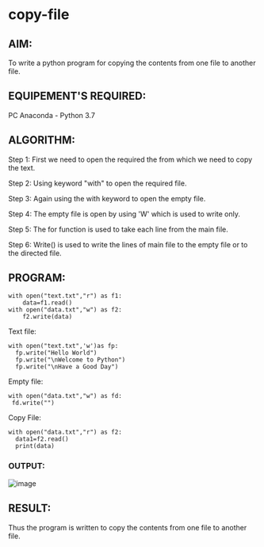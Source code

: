 # copy-file
## AIM:
To write a python program for copying the contents from one file to another file.
## EQUIPEMENT'S REQUIRED: 
PC
Anaconda - Python 3.7
## ALGORITHM: 

Step 1:
First we need to open the required the from which we need to copy the text.

Step 2:
Using keyword "with" to open the required file.

Step 3:
Again using the with keyword to open the empty file.

Step 4:
The empty file is open by using 'W' which is used to write only.

Step 5:
The for function is used to take each line from the main file.

Step 6:
Write() is used to write the lines of main file to the empty file or to the directed file.
## PROGRAM:
```
with open("text.txt","r") as f1:
    data=f1.read()
with open("data.txt","w") as f2:
    f2.write(data)
```
Text file:
```
with open("text.txt",'w')as fp:
  fp.write("Hello World")
  fp.write("\nWelcome to Python")
  fp.write("\nHave a Good Day")
```
Empty file:
```
with open("data.txt","w") as fd:
 fd.write("")
```
Copy File:
```
with open("data.txt","r") as f2:
  data1=f2.read()
  print(data)

```

### OUTPUT:
![image](https://github.com/Manikandanrag/copy-file/assets/138849491/a99ac569-5602-4e44-ab86-259b3a3442fa)



## RESULT:
Thus the program is written to copy the contents from one file to another file.
